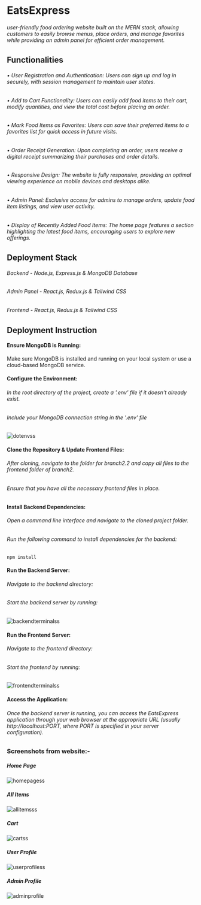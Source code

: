 # EatsExpress

###### user-friendly food ordering website built on the MERN stack, allowing customers to easily browse menus, place orders, and manage favorites while providing an admin panel for efficient order management.

## Functionalities
###### •	User Registration and Authentication: Users can sign up and log in securely, with session management to maintain user states.
###### •	Add to Cart Functionality: Users can easily add food items to their cart, modify quantities, and view the total cost before placing an order.
###### •	Mark Food Items as Favorites: Users can save their preferred items to a favorites list for quick access in future visits.
###### •	Order Receipt Generation: Upon completing an order, users receive a digital receipt summarizing their purchases and order details.
###### •	Responsive Design: The website is fully responsive, providing an optimal viewing experience on mobile devices and desktops alike.
###### •	Admin Panel: Exclusive access for admins to manage orders, update food item listings, and view user activity.
###### •	Display of Recently Added Food Items: The home page features a section highlighting the latest food items, encouraging users to explore new offerings.


## Deployment Stack
###### Backend - Node.js, Express.js & MongoDB Database
###### Admin Panel - React.js, Redux.js & Tailwind CSS
###### Frontend - React.js, Redux.js & Tailwind CSS


## Deployment Instruction
#### 	Ensure MongoDB is Running:
Make sure MongoDB is installed and running on your local system or use a cloud-based MongoDB service.

#### Configure the Environment:
###### In the root directory of the project, create a '.env' file if it doesn't already exist.
###### Include your MongoDB connection string in the '.env' file
![dotenvss](https://github.com/user-attachments/assets/5d1eaf56-a1f2-415f-8967-b566049d9e7f)



#### Clone the Repository & Update Frontend Files:
###### After cloning, navigate to the folder for branch2.2 and copy all files to the frontend folder of branch2. 
###### Ensure that you have all the necessary frontend files in place.

#### Install Backend Dependencies:
###### Open a command line interface and navigate to the cloned project folder.
###### Run the following command to install dependencies for the backend:


```
npm install
```
#### Run the Backend Server:
######	Navigate to the backend directory:
######	Start the backend server by running:
![backendterminalss](https://github.com/user-attachments/assets/70ededdf-a88d-4518-9b73-eaf224025c56)


#### Run the Frontend Server:
###### Navigate to the frontend directory:
###### Start the frontend by running:
![frontendterminalss](https://github.com/user-attachments/assets/57d069cd-440a-4199-a734-2b6af0dc7eaa)


#### 	Access the Application:
###### Once the backend server is running, you can access the EatsExpress application through your web browser at the appropriate URL (usually http://localhost:PORT, where PORT is specified in your server configuration).

### Screenshots from website:-
##### Home Page
![homepagess](https://github.com/user-attachments/assets/8cd20f57-f7e2-479d-bfc9-09593ba9fafe)
##### All Items
![allitemsss](https://github.com/user-attachments/assets/515df098-a23c-475c-945c-6479dff32778)
##### Cart
![cartss](https://github.com/user-attachments/assets/acfaab10-1240-4719-8210-35e6019e8ab7)
##### User Profile
![userprofiless](https://github.com/user-attachments/assets/eb58e080-2220-4912-9ece-fe02a8ebf437)
##### Admin Profile
![adminprofile](https://github.com/user-attachments/assets/b07e8d61-8e98-4c63-9e14-637a55168264)


